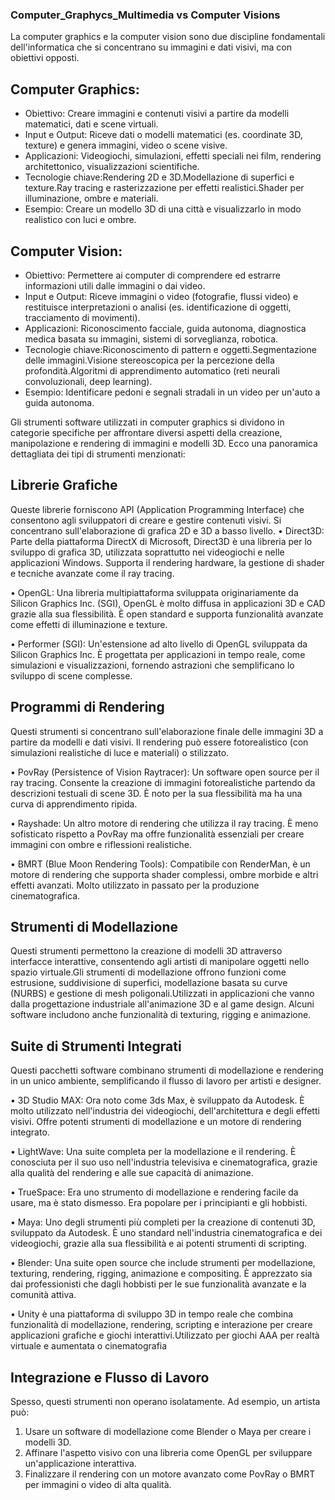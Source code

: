 ### Computer_Graphycs_Multimedia vs Computer Visions
La computer graphics e la computer vision sono due discipline fondamentali dell'informatica che si concentrano su immagini e dati visivi, ma con obiettivi opposti. 
## Computer Graphics:
- Obiettivo: Creare immagini e contenuti visivi a partire da modelli matematici, dati e scene virtuali.
- Input e Output: Riceve dati o modelli matematici (es. coordinate 3D, texture) e genera immagini, video o scene visive.
- Applicazioni: Videogiochi, simulazioni, effetti speciali nei film, rendering architettonico, visualizzazioni scientifiche.
- Tecnologie chiave:Rendering 2D e 3D.Modellazione di superfici e texture.Ray tracing e rasterizzazione per effetti realistici.Shader per illuminazione, ombre e materiali.
- Esempio: Creare un modello 3D di una città e visualizzarlo in modo realistico con luci e ombre.

## Computer Vision:
- Obiettivo: Permettere ai computer di comprendere ed estrarre informazioni utili dalle immagini o dai video.
- Input e Output: Riceve immagini o video (fotografie, flussi video) e restituisce interpretazioni o analisi (es. identificazione di oggetti, tracciamento di movimenti).
- Applicazioni: Riconoscimento facciale, guida autonoma, diagnostica medica basata su immagini, sistemi di sorveglianza, robotica.
- Tecnologie chiave:Riconoscimento di pattern e oggetti.Segmentazione delle immagini.Visione stereoscopica per la percezione della profondità.Algoritmi di apprendimento automatico (reti neurali convoluzionali, deep learning).
- Esempio: Identificare pedoni e segnali stradali in un video per un'auto a guida autonoma.

Gli strumenti software utilizzati in computer graphics si dividono in categorie specifiche per affrontare diversi aspetti della creazione, manipolazione e rendering di immagini e modelli 3D. Ecco una panoramica dettagliata dei tipi di strumenti menzionati:

## Librerie Grafiche
Queste librerie forniscono API (Application Programming Interface) che consentono agli sviluppatori di creare e gestire contenuti visivi. Si concentrano sull'elaborazione di grafica 2D e 3D a basso livello.
•	Direct3D: Parte della piattaforma DirectX di Microsoft, Direct3D è una libreria per lo sviluppo di grafica 3D, utilizzata soprattutto nei videogiochi e nelle applicazioni Windows. Supporta il rendering hardware, la gestione di shader e tecniche avanzate come il ray tracing.

•	OpenGL: Una libreria multipiattaforma sviluppata originariamente da Silicon Graphics Inc. (SGI), OpenGL è molto diffusa in applicazioni 3D e CAD grazie alla sua flessibilità. È open standard e supporta funzionalità avanzate come effetti di illuminazione e texture.

•	Performer (SGI): Un'estensione ad alto livello di OpenGL sviluppata da Silicon Graphics Inc. È progettata per applicazioni in tempo reale, come simulazioni e visualizzazioni, fornendo astrazioni che semplificano lo sviluppo di scene complesse.

## Programmi di Rendering
Questi strumenti si concentrano sull'elaborazione finale delle immagini 3D a partire da modelli e dati visivi. Il rendering può essere fotorealistico (con simulazioni realistiche di luce e materiali) o stilizzato.

•	PovRay (Persistence of Vision Raytracer): Un software open source per il ray tracing. Consente la creazione di immagini fotorealistiche partendo da descrizioni testuali di scene 3D. È noto per la sua flessibilità ma ha una curva di apprendimento ripida.

•	Rayshade: Un altro motore di rendering che utilizza il ray tracing. È meno sofisticato rispetto a PovRay ma offre funzionalità essenziali per creare immagini con ombre e riflessioni realistiche.

•	BMRT (Blue Moon Rendering Tools): Compatibile con RenderMan, è un motore di rendering che supporta shader complessi, ombre morbide e altri effetti avanzati. Molto utilizzato in passato per la produzione cinematografica.

## Strumenti di Modellazione
Questi strumenti permettono la creazione di modelli 3D attraverso interfacce interattive, consentendo agli artisti di manipolare oggetti nello spazio virtuale.Gli strumenti di modellazione offrono funzioni come estrusione, suddivisione di superfici, modellazione basata su curve (NURBS) e gestione di mesh poligonali.Utilizzati in applicazioni che vanno dalla progettazione industriale all'animazione 3D e al game design.
Alcuni software includono anche funzionalità di texturing, rigging e animazione.

## Suite di Strumenti Integrati
Questi pacchetti software combinano strumenti di modellazione e rendering in un unico ambiente, semplificando il flusso di lavoro per artisti e designer.

•	3D Studio MAX: Ora noto come 3ds Max, è sviluppato da Autodesk. È molto utilizzato nell'industria dei videogiochi, dell'architettura e degli effetti visivi. Offre potenti strumenti di modellazione e un motore di rendering integrato.

•	LightWave: Una suite completa per la modellazione e il rendering. È conosciuta per il suo uso nell'industria televisiva e cinematografica, grazie alla qualità del rendering e alle sue capacità di animazione.

•	TrueSpace: Era uno strumento di modellazione e rendering facile da usare, ma è stato dismesso. Era popolare per i principianti e gli hobbisti.

•	Maya: Uno degli strumenti più completi per la creazione di contenuti 3D, sviluppato da Autodesk. È uno standard nell'industria cinematografica e dei videogiochi, grazie alla sua flessibilità e ai potenti strumenti di scripting.

•	Blender: Una suite open source che include strumenti per modellazione, texturing, rendering, rigging, animazione e compositing. È apprezzato sia dai professionisti che dagli hobbisti per le sue funzionalità avanzate e la comunità attiva.

•	Unity è una piattaforma di sviluppo 3D in tempo reale che combina funzionalità di modellazione, rendering, scripting e interazione per creare applicazioni grafiche e giochi interattivi.Utilizzato per giochi AAA per realtà virtuale e aumentata o cinematografia

## Integrazione e Flusso di Lavoro
Spesso, questi strumenti non operano isolatamente. Ad esempio, un artista può:
1.	Usare un software di modellazione come Blender o Maya per creare i modelli 3D.
2.	Affinare l'aspetto visivo con una libreria come OpenGL per sviluppare un'applicazione interattiva.
3.	Finalizzare il rendering con un motore avanzato come PovRay o BMRT per immagini o video di alta qualità.
